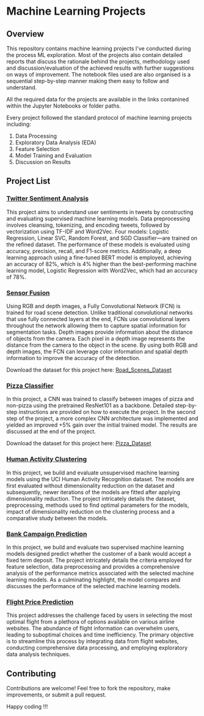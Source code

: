 # Machine Learning Projects

## Overview

This repository contains machine learning projects I've conducted during the process ML exploration. Most of the projects also contain detailed reports that discuss the rationale behind the projects, methodology used and discussion/evaluation of the achieved results with further suggestions on ways of improvement. The notebook files used are also organised is a sequential step-by-step manner making them easy to follow and understand.

All the required data for the projects are available in the links contanined within the Jupyter Notebooks or folder paths.

Every project followed the standard protocol of machine learning projects including:

1. Data Processing
2. Exploratory Data Analysis (EDA)
3. Feature Selection
4. Model Training and Evaluation
5. Discussion on Results

## Project List

### [Twitter Sentiment Analysis](./twitter-sentiment/)

This project aims to understand user sentiments in tweets by constructing and evaluating supervised machine learning models. Data preprocessing involves cleansing, tokenizing, and encoding tweets, followed by vectorization using TF-IDF and Word2Vec. Four models: Logistic Regression, Linear SVC, Random Forest, and SGD Classifier—are trained on the refined dataset. The performance of these models is evaluated using accuracy, precision, recall, and F1-score metrics. Additionally, a deep learning approach using a fine-tuned BERT model is employed, achieving an accuracy of 82%, which is 4% higher than the best-performing machine learning model, Logistic Regression with Word2Vec, which had an accuracy of 78%.

### [Sensor Fusion](./sensor-fusion/)

Using RGB and depth images, a Fully Convolutional Network (FCN) is trained for road scene detection. Unlike traditional convolutional networks that use fully connected layers at the end, FCNs use convolutional layers throughout the network allowing them to capture spatial information for segmentation tasks. Depth images provide information about the distance of objects from the camera. Each pixel in a depth image represents the distance from the camera to the object in the scene. By using both RGB and depth images, the FCN can leverage color information and spatial depth information to improve the accuracy of the detection.

Download the dataset for this project here: [Road_Scenes_Dataset](https://mega.nz/file/2x03CIYY#Z_a2YGJEWa9Yr4Uk7Qe1LQd7UyUIttsQQ_hozChdKLE)

### [Pizza Classifier](./pizza-classifier/)

In this project, a CNN was trained to classify between images of pizza and non-pizza using the pretrained ResNet101 as a backbone. Detailed step-by-step instructions are provided on how to execute the project. In the second step of the project, a more complex CNN architecture was implemented and yielded an improved +5% gain over the initial trained model. The results are discussed at the end of the project.

Download the dataset for this project here: [Pizza_Dataset](https://drive.google.com/file/d/1LTbQx71oeOm5LRCfE6vVTscdbw9j3OBR/view?usp=sharing)

### [Human Activity Clustering](./human-activity-clustering/)

In this project, we build and evaluate unsupervised machine learning models using the UCI Human Activity
Recognition dataset. The models are first evaluated without dimensionality reduction on the dataset and subsequently, newer iterations of the models are fitted after applying dimensionality reduction. The project intricately details the dataset, preprocessing, methods used to find optimal parameters for the models, impact of dimensionality reduction on the clustering process and a comparative study between the models.

### [Bank Campaign Prediction](./bank-campaign/)

In this project, we build and evaluate two supervised machine learning models designed predict whether the customer of a bank would accept a fixed term deposit. The project intricately details the criteria employed for feature selection, data preprocessing and provides a comprehensive analysis of the performance metrics associated with the selected machine learning models. As a culminating highlight, the model compares and discusses the performance of the selected machine learning models.

### [Flight Price Prediction](./flight-price-prediction/)

This project addresses the challenge faced by users in selecting the most optimal flight from a plethora of options available on various airline websites. The abundance of flight information can overwhelm users, leading to suboptimal choices and time inefficiency. The primary objective is to streamline this process by integrating data from flight websites, conducting comprehensive data processing, and employing exploratory data analysis techniques.

## Contributing

Contributions are welcome! Feel free to fork the repository, make improvements, or submit a pull request.

Happy coding !!!